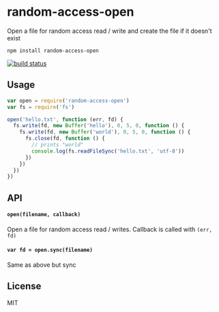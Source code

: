 # random-access-open

Open a file for random access read / write and create the file if it doesn't exist

```
npm install random-access-open
```

[![build status](http://img.shields.io/travis/mafintosh/random-access-open.svg?style=flat)](http://travis-ci.org/mafintosh/random-access-open)

## Usage

``` js
var open = require('random-access-open')
var fs = require('fs')

open('hello.txt', function (err, fd) {
  fs.write(fd, new Buffer('hello'), 0, 5, 0, function () {
    fs.write(fd, new Buffer('world'), 0, 5, 0, function () {
      fs.close(fd, function () {
        // prints "world"
        console.log(fs.readFileSync('hello.txt', 'utf-8'))
      })
    })
  })
})
```

## API

#### `open(filename, callback)`

Open a file for random access read / writes. Callback is called with `(err, fd)`

#### `var fd = open.sync(filename)`

Same as above but sync

## License

MIT

